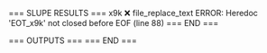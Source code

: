 === SLUPE RESULTS ===
x9k ❌ file_replace_text ERROR: Heredoc 'EOT_x9k' not closed before EOF (line 88)
=== END ===

=== OUTPUTS ===
=== END ===